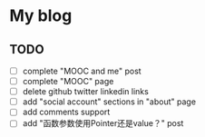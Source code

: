 # My blog

## TODO
- [ ] complete "MOOC and me" post
- [ ] complete "MOOC" page
- [ ] delete github twitter linkedin links
- [ ] add "social account" sections in "about" page
- [ ] add comments support
- [ ] add "函数参数使用Pointer还是value？" post
